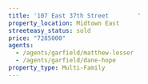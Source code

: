 ```yaml
---
title: '107 East 37th Street        '
property_location: Midtown East
streeteasy_status: sold
price: "7285000"
agents:
  - /agents/garfield/matthew-lesser
  - /agents/garfield/dane-hope
property_type: Multi-Family
---
```

